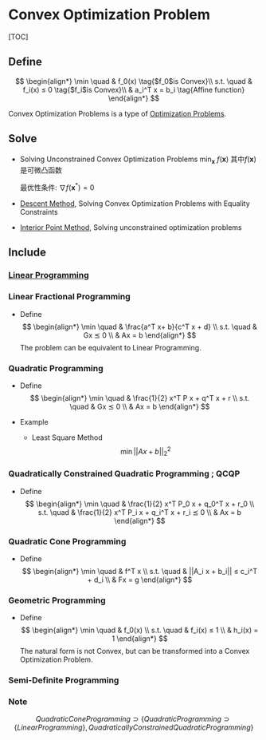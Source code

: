 # Convex Optimization Problem

[TOC]

## Define

$$
\begin{align*}
  \min \quad & f_0(x) \tag{$f_0$is Convex}\\ 
  s.t. \quad & f_i(x) ≤ 0 \tag{$f_i$is Convex}\\ 
    & a_i^T x = b_i  \tag{Affine function} 
\end{align*}
$$

Convex Optimization Problems is a type of [Optimization Problems](./Optimization_Problem.md).

## Solve

- Solving Unconstrained Convex Optimization Problems
  $\min_{\boldsymbol x}\ f(\boldsymbol x)$
  其中$f(\boldsymbol x)$是可微凸函数

  最优性条件: $∇ f(\boldsymbol x^*) = 0$

- [Descent Method](./Descent_Method.md), Solving Convex Optimization Problems with Equality Constraints
- [Interior Point Method](./Interior_Point_Method.md), Solving unconstrained optimization problems

## Include

### [Linear Programming](./Linear_Programming.md)

### Linear Fractional Programming

- Define
  $$
  \begin{align*}
    \min \quad & \frac{a^T x+ b}{c^T x + d}  \\
    s.t. \quad & Gx ⪯ 0  \\
      & Ax = b
  \end{align*}
  $$
  The problem can be equivalent to Linear Programming.

### Quadratic Programming

- Define
  $$
  \begin{align*}
    \min \quad & \frac{1}{2} x^T P x + q^T x + r  \\
    s.t. \quad & Gx ⪯ 0  \\
      & Ax = b
  \end{align*}
  $$

- Example
  - Least Square Method
    $$\min ||Ax + b||_2^2$$

### Quadratically Constrained Quadratic Programming ; QCQP

- Define
  $$
  \begin{align*}
    \min \quad & \frac{1}{2} x^T P_0 x + q_0^T x + r_0  \\
    s.t. \quad & \frac{1}{2} x^T P_i x + q_i^T x + r_i ⪯ 0  \\
      & Ax = b
  \end{align*}
  $$

### Quadratic Cone Programming

- Define
  $$
  \begin{align*}
    \min \quad & f^T x  \\
    s.t. \quad & ||A_i x + b_i|| ≤ c_i^T + d_i  \\
      & Fx = g
  \end{align*}
  $$

### Geometric Programming

- Define
  $$
  \begin{align*}
    \min \quad & f_0(x)  \\
    s.t. \quad & f_i(x) ≤ 1  \\
      & h_i(x) = 1
  \end{align*}
  $$
  The natural form is not Convex, but can be transformed into a Convex Optimization Problem.

### Semi-Definite Programming

### Note
$$Quadratic Cone Programming \supset \{Quadratic Programming \supset \{ Linear Programming \} , Quadratically Constrained Quadratic Programming\}$$